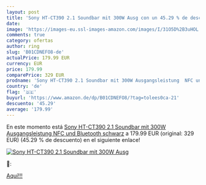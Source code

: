```yaml
---
layout: post
title: 'Sony HT-CT390 2.1 Soundbar mit 300W Ausg con un 45.29 % de descuento'
date: 
image: 'https://images-eu.ssl-images-amazon.com/images/I/31O5D%2B3uHOL._SL200_.jpg'
comments: true
category: ofertas
author: ring
slug: 'B01CDNEFO8-de'
actualPrice: 179.99 EUR
currency: EUR
price: 179.99
comparePrice: 329 EUR
prodname: 'Sony HT-CT390 2.1 Soundbar mit 300W Ausgangsleistung  NFC und Bluetooth  schwarz'
country: 'de'
flag: '🇩🇪'
buyurl: 'https://www.amazon.de/dp/B01CDNEFO8/?tag=tolees0ca-21'
descuento: '45.29'
average: '179.99'
---
```


En este momento está [Sony HT-CT390 2.1 Soundbar mit 300W Ausgangsleistung  NFC und Bluetooth  schwarz](https://www.amazon.de/dp/B01CDNEFO8/?tag=tolees0ca-21) a 179.99 EUR (original: 329 EUR) (45.29 %  de descuento) en el siguiente enlace!

[![Sony HT-CT390 2.1 Soundbar mit 300W Ausg](https://images-eu.ssl-images-amazon.com/images/I/31O5D%2B3uHOL._SL200_.jpg)](https://www.amazon.de/dp/B01CDNEFO8/?tag=tolees0ca-21)

🔎:


[Aquí!!!](https://www.amazon.de/dp/B01CDNEFO8/?tag=tolees0ca-21)

